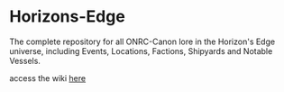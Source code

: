 # Horizons-Edge
The complete repository for all ONRC-Canon lore in the Horizon's Edge universe, including Events, Locations, Factions, Shipyards and Notable Vessels.

access the wiki [here](https://github.com/OmegawSquareBrackets/Horizons-Edge/wiki)

